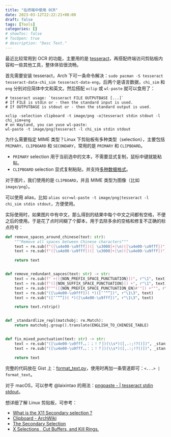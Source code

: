 ```yaml
---
title: "在终端中使用 OCR"
date: 2023-03-12T22:22:21+08:00
draft: false
tags: [Tools]
categories: []
# showToc: false
# TocOpen: true
# description: "Desc Text."
---
```


最近比较常用到 OCR 的功能，主要用的是 [tesseract](https://github.com/tesseract-ocr/tesseract)，再搭配终端访问剪贴板内容和一些其他工具，整体体验很流畅。

首先需要安装 tesseract，Arch 下可一条命令解决：`sudo pacman -S tesseract tesseract-data-chi_sim tesseract-data-eng`，后两个是语言数据，`chi_sim` 和 `eng` 分别对应简体中文和英文。然后搭配 `xclip` 或 `wl-paste` 就可以食用了：

```shell
# tesseract usage: `tesseract FILE OUTPUTBASE [...]`
# If FILE is stdin or - then the standard input is used.
# If OUTPUTBASE is stdout or - then the standard output is used.

xclip -selection clipboard -t image/png -o|tesseract stdin stdout -l chi_sim+eng
# on Wayland, you can yuse wl-paste:
wl-paste -t image/png|tesseract -l chi_sim stdin stdout
```

为什么需要指定 MIME 类型？Linux 下剪贴板有多种类型（selection），主要包括 `PRIMARY`、`CLIPBOARD` 和 `SECONDARY`，常用的是 `PRIMARY` 和 `CLIPBOARD`。

- `PRIMARY` selection 用于当前选中的文本，不需要显式复制，鼠标中键就能粘贴。
- `CLIPBOARD` selection 显式复制粘贴，并支持[多种数据格式](https://stackoverflow.com/questions/3571179/how-does-x11-clipboard-handle-multiple-data-formats)。

对于图片，我们使用的是 `CLIPBOARD`，并且 MIME 类型为图像（比如 `image/png`）。

可以使用 alias，比如 `alias ocr=wl-paste -t image/png|tesseract -l chi_sim stdin stdout`，方便使用。

实际使用时，如果图片中有中文，那么得到的结果中每个中文之间都有空格，不便之后的使用。于是花了点时间糊了个脚本，用于去除多余的空格和修复不正确的标点符号：

```python
def remove_spaces_around_chinese(text: str):
    """Remove all spaces between Chinese characters"""
    text = re.sub(f"([\u4e00-\u9fff])([ \u3000]+|\n)([\u4e00-\u9fff])", r"\1\3", text)
    text = re.sub(f"([\u4e00-\u9fff])([ \u3000]+|\n)([\u4e00-\u9fff])", r"\1\3", text)

    return text


def remove_redundant_sapces(text: str) -> str:
    text = re.sub(f" +([{NON_PREFIX_SPACE_PUNCTUATION}])", r"\1", text)
    text = re.sub(f"([{NON_SUFFIX_SPACE_PUNCTUATION}]) +", r"\1", text)
    text = re.sub(f"""([{NON_PREFIX_SPACE_PUNCTUATION_EN}#'"]) +""", r"\1 ", text)
    text = re.sub("([\u4e00-\u9fff])( *)([‘’“”])", r"\1\3", text)
    text = re.sub("([‘’“”])( *)([\u4e00-\u9fff])", r"\1\3", text)

    return text.rstrip()


def _standardlize_repl(matchobj: re.Match):
    return matchobj.group().translate(ENGLISH_TO_CHINESE_TABLE)


def fix_mixed_punctuation(text: str) -> str:
    text = re.sub("([\u4e00-\u9fff，。：；！？])(\\s*)([,.:;!?()])", _standardlize_repl, text)
    text = re.sub("([\u4e00-\u9fff，。：；！？])(\\s*)([,.:;!?()])", _standardlize_repl, text)

    return text
```

完整的代码放在 Gist 上：[format_text.py](https://gist.github.com/rrcgat/c75159efb6ee5a0b50a36bb3291d1c3e)，使用时再加一条管道即可：`<...> | format_text`。

对于 macOS，可以参考 @laixintao 的用法：[pngpaste - | tesseract stdin stdout](https://www.kawabangga.com/posts/4876)。

想详细了解 Linux 剪贴板，可参考：

- [What is the X11 Secondary  selection ?](https://sjohannes.wordpress.com/2010/02/28/what-is-the-x11-secondary-selection/)  
- [Clipboard - ArchWiki](https://wiki.archlinux.org/title/clipboard)  
- [The Secondary Selection](http://www.cs.man.ac.uk/~lindsec/secondary-selection.html)  
- [X Selections , Cut Buffers, and Kill Rings.](https://www.jwz.org/doc/x-cut-and-paste.html)

